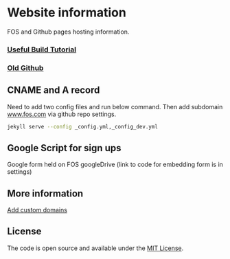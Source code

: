 # Website information

FOS and Github pages hosting information.

### [Useful Build Tutorial](https://taniarascia.com/make-a-static-website-with-jekyll)

### [Old Github](https://github.com/elliotte/play_with_node)

## CNAME and A record

Need to add two config files and run below command.   Then add subdomain www.fos.com via github repo settings.

 ```bash
jekyll serve --config _config.yml,_config_dev.yml
```
## Google Script for sign ups

Google form held on FOS googleDrive (link to code for embedding form is in settings)

## More information

[Add custom domains](https://help.github.com/articles/configuring-a-publishing-source-for-github-pages/)

## License

The code is open source and available under the [MIT License](LICENSE.md).